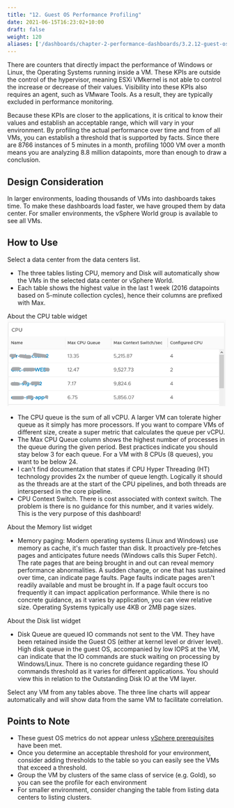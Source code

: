 ```yaml
---
title: "12. Guest OS Performance Profiling"
date: 2021-06-15T16:23:02+10:00
draft: false
weight: 120
aliases: ['/dashboards/chapter-2-performance-dashboards/3.2.12-guest-os-performance-profiling']
---
```


There are counters that directly impact the performance of Windows or Linux, the Operating Systems running inside a VM. These KPIs are outside the control of the hypervisor, meaning ESXi VMkernel is not able to control the increase or decrease of their values. Visibility into these KPIs also requires an agent, such as VMware Tools. As a result, they are typically excluded in performance monitoring.

Because these KPIs are closer to the applications, it is critical to know their values and establish an acceptable range, which will vary in your environment. By profiling the actual performance over time and from of all VMs, you can establish a threshold that is supported by facts. Since there are 8766 instances of 5 minutes in a month, profiling 1000 VM over a month means you are analyzing 8.8 million datapoints, more than enough to draw a conclusion.

## Design Consideration

In larger environments, loading thousands of VMs into dashboards takes time. To make these dashboards load faster, we have grouped them by data center. For smaller environments, the vSphere World group is available to see all VMs.

## How to Use

Select a data center from the data centers list.

- The three tables listing CPU, memory and Disk will automatically show the VMs in the selected data center or vSphere World.
- Each table shows the highest value in the last 1 week (2016 datapoints based on 5-minute collection cycles), hence their columns are prefixed with Max.

About the CPU table widget
![CPU table widget](3.2.12-fig-1.png)

- The CPU queue is the sum of all vCPU. A larger VM can tolerate higher queue as it simply has more processors. If you want to compare VMs of different size, create a super metric that calculates the queue per vCPU.
- The Max CPU Queue column shows the highest number of processes in the queue during the given period. Best practices indicate you should stay below 3 for each queue. For a VM with 8 CPUs (8 queues), you want to be below 24.
- I can't find documentation that states if CPU Hyper Threading (HT) technology provides 2x the number of queue length. Logically it should as the threads are at the start of the CPU pipelines, and both threads are interspersed in the core pipeline.
- CPU Context Switch. There is cost associated with context switch. The problem is there is no guidance for this number, and it varies widely. This is the very purpose of this dashboard!

About the Memory list widget

- Memory paging: Modern operating systems (Linux and Windows) use memory as cache, it's much faster than disk. It proactively pre-fetches pages and anticipates future needs (Windows calls this Super Fetch). The rate pages that are being brought in and out can reveal memory performance abnormalities. A sudden change, or one that has sustained over time, can indicate page faults. Page faults indicate pages aren't readily available and must be brought in. If a page fault occurs too frequently it can impact application performance. While there is no concrete guidance, as it varies by application, you can view relative size. Operating Systems typically use 4KB or 2MB page sizes.

About the Disk list widget

- Disk Queue are queued IO commands not sent to the VM. They have been retained inside the Guest OS (either at kernel level or driver level). High disk queue in the guest OS, accompanied by low IOPS at the VM, can indicate that the IO commands are stuck waiting on processing by Windows/Linux. There is no concrete guidance regarding these IO commands threshold as it varies for different applications. You should view this in relation to the Outstanding Disk IO at the VM layer.

Select any VM from any tables above. The three line charts will appear automatically and will show data from the same VM to facilitate correlation.

## Points to Note

- These guest OS metrics do not appear unless [vSphere prerequisites](https://kb.vmware.com/s/article/55697) have been met.
- Once you determine an acceptable threshold for your environment, consider adding thresholds to the table so you can easily see the VMs that exceed a threshold.
- Group the VM by clusters of the same class of service (e.g. Gold), so you can see the profile for each environment
- For smaller environment, consider changing the table from listing data centers to listing clusters.
